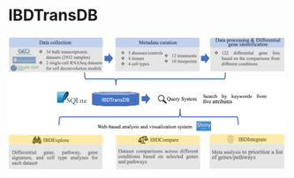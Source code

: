 # IBDTransDB

![alt text](https://github.com/abbviegrc/IBDTransDB/blob/main/IBDTransDB.png?raw=true)

